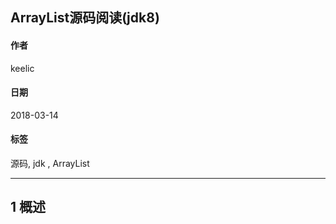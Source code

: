 ## ArrayList源码阅读(jdk8)

#### 作者  
keelic
#### 日期    
2018-03-14                                      
#### 标签  
源码, jdk , ArrayList

---

## 1 概述  
